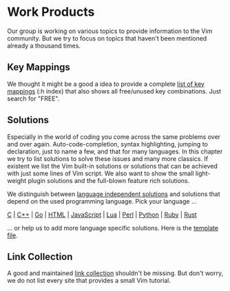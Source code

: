 # Work Products
Our group is working on various topics to provide information to the Vim community. But we try to focus on topics that
haven't been mentioned already a thousand times.

## Key Mappings
We thought it might be a good a idea to provide a complete [list of key mappings](keymappings/keymappings.md) (:h index)
that also shows all free/unused key combinations. Just search for "FREE".

## Solutions
Especially in the world of coding you come across the same problems over and over again. Auto-code-completion, syntax
highlighting, jumping to declaration, just to name a few, and that for many languages. In this chapter we try to list
solutions to solve these issues and many more classics. If existent we list the Vim built-in solutions or solutions that
can be achieved with just some lines of Vim script. We also want to show the small light-weight plugin solutions and the
full-blown feature rich solutions.

We distinguish between [language independent solutions](solutions/_language_independent.md) and solutions that depend on
the used programming language. Pick your language ...

[C](solutions/c.md) | [C++](solutions/c++.md) | [Go](solutions/go.md) | [HTML](solutions/html.md) |
[JavaScript](solutions/javascript.md) | [Lua](solutions/lua.md) | [Perl](solutions/perl.md) |
[Python](solutions/python.md) | [Ruby](solutions/ruby.md) | [Rust](solutions/rust.md)

... or help us to add more language specific solutions. Here is the [template file](solutions/_template.md).

## Link Collection
A good and maintained [link collection](linkcollection/linkcollection.md) shouldn't be missing. But don't worry, we do
not list every site that provides a small Vim tutorial.
